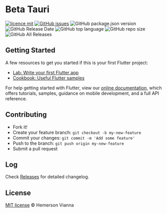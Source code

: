 # Beta Tauri

[![licence mit](https://img.shields.io/badge/license-MIT-blue.svg?style=flat-square)](http://hemersonvianna.mit-license.org/)
[![GitHub issues](https://img.shields.io/github/issues/3s2yu/beta-tauri.svg)](https://github.com/3s2yu/beta-tauri/issues)
![GitHub package.json version](https://img.shields.io/github/package-json/v/3s2yu/beta-tauri.svg)
![GitHub Release Date](https://img.shields.io/github/release-date/3s2yu/beta-tauri.svg)
![GitHub top language](https://img.shields.io/github/languages/top/3s2yu/beta-tauri.svg)
![GitHub repo size](https://img.shields.io/github/repo-size/3s2yu/beta-tauri.svg)
![GitHub All Releases](https://img.shields.io/github/downloads/3s2yu/beta-tauri/total.svg)

## Getting Started

A few resources to get you started if this is your first Flutter project:

- [Lab: Write your first Flutter app](https://flutter.dev/docs/get-started/codelab)
- [Cookbook: Useful Flutter samples](https://flutter.dev/docs/cookbook)

For help getting started with Flutter, view our
[online documentation](https://flutter.dev/docs), which offers tutorials,
samples, guidance on mobile development, and a full API reference.

## Contributing

- Fork it!
- Create your feature branch: `git checkout -b my-new-feature`
- Commit your changes: `git commit -m 'Add some feature'`
- Push to the branch: `git push origin my-new-feature`
- Submit a pull request

## Log

Check [Releases](https://github.com/3s2yu/beta-tauri/releases) for detailed changelog.

## License

[MIT license](http://hemersonvianna.mit-license.org/) © Hemerson Vianna

